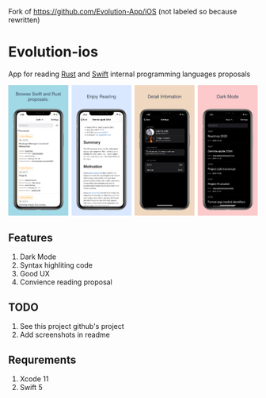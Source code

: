 Fork of https://github.com/Evolution-App/iOS (not labeled so because rewritten)

# Evolution-ios

App for reading [Rust](https://github.com/rust-lang/rfcs/tree/master/text) and [Swift](https://github.com/apple/swift-evolution/tree/master/proposals) internal programming languages proposals

![Alt text](assets/screens.jpg?raw=true)

## Features

1. Dark Mode
2. Syntax highliting code
3. Good UX
4. Convience reading proposal

## TODO

1. See this project github's project
2. Add screenshots in readme

## Requrements

1. Xcode 11
2. Swift 5
